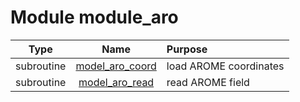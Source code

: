 # Module module_aro

| Type | Name | Purpose |
| :--: | :--: | :---------- |
| subroutine | [model_aro_coord](https://github.com/benjaminmenetrier/bump/tree/master/src/module_aro.F90#L27) | load AROME coordinates |
| subroutine | [model_aro_read](https://github.com/benjaminmenetrier/bump/tree/master/src/module_aro.F90#L156) | read AROME field |
